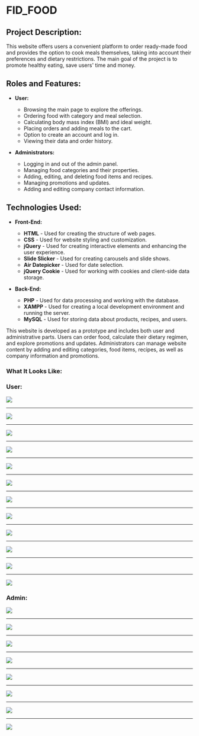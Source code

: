 
# FID_FOOD

## Project Description:
This website offers users a convenient platform to order ready-made food and provides the option to cook meals themselves, taking into account their preferences and dietary restrictions. The main goal of the project is to promote healthy eating, save users' time and money.

## Roles and Features:

+ **User:**
  + Browsing the main page to explore the offerings.
  + Ordering food with category and meal selection.
  + Calculating body mass index (BMI) and ideal weight.
  + Placing orders and adding meals to the cart.
  + Option to create an account and log in.
  + Viewing their data and order history.

+ **Administrators:**
  + Logging in and out of the admin panel.
  + Managing food categories and their properties.
  + Adding, editing, and deleting food items and recipes.
  + Managing promotions and updates.
  + Adding and editing company contact information.

## Technologies Used:

+ **Front-End:**
  + **HTML** - Used for creating the structure of web pages.
  + **CSS** - Used for website styling and customization.
  + **jQuery** - Used for creating interactive elements and enhancing the user experience.
  + **Slide Slicker** - Used for creating carousels and slide shows.
  + **Air Datepicker** - Used for date selection.
  + **jQuery Cookie** - Used for working with cookies and client-side data storage.

+ **Back-End:**
  + **PHP** - Used for data processing and working with the database.
  + **XAMPP** - Used for creating a local development environment and running the server.
  + **MySQL** - Used for storing data about products, recipes, and users.


This website is developed as a prototype and includes both user and administrative parts. Users can order food, calculate their dietary regimen, and explore promotions and updates. Administrators can manage website content by adding and editing categories, food items, recipes, as well as company information and promotions.

### What It Looks Like:

### User:

<kbd>
  <img src="/Project_img/user/Lapas_sakums_1.PNG" />
</kbd>

----

<kbd>
  <img src="/Project_img/user/Lapas_sakums_2.PNG" />
</kbd>

----

<kbd>
  <img src="/Project_img/user/Lapas_sakums_3.PNG" />
</kbd>

----

<kbd>
  <img src="/Project_img/user/Izvelne_1.PNG" />
</kbd>

----

<kbd>
  <img src="/Project_img/user/Izvelne_2.PNG" />
</kbd>

----

<kbd>
  <img src="/Project_img/user/Izvelne_3.PNG" />
</kbd>

----

<kbd>
  <img src="/Project_img/user/Akcijas.PNG" />
</kbd>

----

<kbd>
  <img src="/Project_img/user/Kontaktinformācija.PNG" />
</kbd>

----

<kbd>
  <img src="/Project_img/user/Kalkulators.PNG" />
</kbd>

----

<kbd>
  <img src="/Project_img/user/Grozs.PNG" />
</kbd>

----

<kbd>
  <img src="/Project_img/user/Pieslegties_reģistrēties.PNG" />
</kbd>

----

<kbd>
  <img src="/Project_img/user/Lietotāja_informācija.PNG" />
</kbd>

### Admin:

<kbd>
  <img src="/Project_img/admin/Kategorijas_īpašības_alerģijas.PNG" />
</kbd>

----

<kbd>
  <img src="/Project_img/admin/Ēdienu_pievienošana_dzēšana_rediģēšana_1.PNG" />
</kbd>

----

<kbd>
  <img src="/Project_img/admin/Ēdienu_pievienošana_dzēšana_rediģēšana_2.PNG" />
</kbd>

----

<kbd>
  <img src="/Project_img/admin/Receptes_pievienošana_dzēšana_rediģēšana_1.PNG" />
</kbd>

----

<kbd>
  <img src="/Project_img/admin/Receptes_pievienošana_dzēšana_rediģēšana_2.PNG" />
</kbd>

----

<kbd>
  <img src="/Project_img/admin/Akcijas_pievienošana_dzēšana.PNG" />
</kbd>

----

<kbd>
  <img src="/Project_img/admin/Kontaktinformāciju_pievienošana_rediģēšana.PNG" />
</kbd>

----

<kbd>
  <img src="/Project_img/admin/DB.PNG" />
</kbd>
